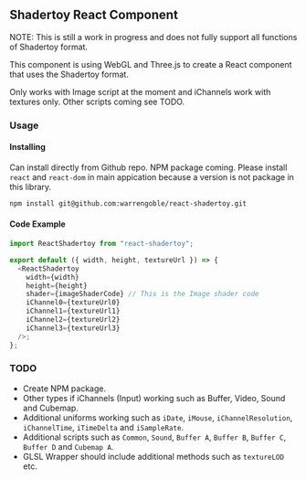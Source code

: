 ## Shadertoy React Component

NOTE: This is still a work in progress and does not fully support all functions of Shadertoy format.

This component is using WebGL and Three.js to create a React component that uses the Shadertoy format.

Only works with Image script at the moment and iChannels work with textures only. Other scripts coming see TODO.

### Usage

#### Installing

Can install directly from Github repo. NPM package coming. Please install `react` and `react-dom` in main appication because a version is not package in this library.

```bash
npm install git@github.com:warrengoble/react-shadertoy.git
```

#### Code Example

```javascript
import ReactShadertoy from "react-shadertoy";

export default ({ width, height, textureUrl }) => {
  <ReactShadertoy
    width={width}
    height={height}
    shader={imageShaderCode} // This is the Image shader code
    iChannel0={textureUrl0}
    iChannel1={textureUrl1}
    iChannel2={textureUrl2}
    iChannel3={textureUrl3}
  />;
};
```

### TODO

- Create NPM package.
- Other types if iChannels (Input) working such as Buffer, Video, Sound and Cubemap.
- Additional uniforms working such as `iDate`, `iMouse`, `iChannelResolution`, `iChannelTime`, `iTimeDelta` and `iSampleRate`.
- Additional scripts such as `Common`, `Sound`, `Buffer A`, `Buffer B`, `Buffer C`, `Buffer D` and `Cubemap A`.
- GLSL Wrapper should include additional methods such as `textureLOD` etc.
